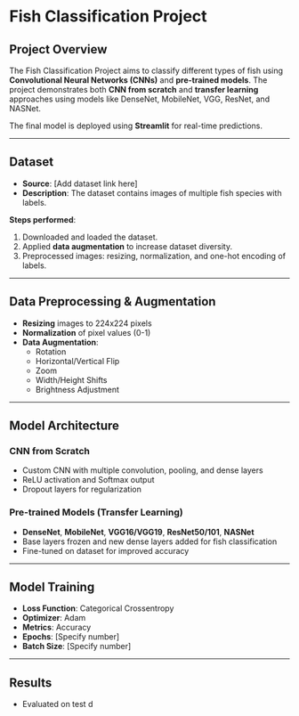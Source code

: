 # Fish Classification Project

## Project Overview
The Fish Classification Project aims to classify different types of fish using **Convolutional Neural Networks (CNNs)** and **pre-trained models**. The project demonstrates both **CNN from scratch** and **transfer learning** approaches using models like DenseNet, MobileNet, VGG, ResNet, and NASNet.  

The final model is deployed using **Streamlit** for real-time predictions.

---

## Dataset
- **Source**: [Add dataset link here]  
- **Description**: The dataset contains images of multiple fish species with labels.  

**Steps performed**:
1. Downloaded and loaded the dataset.  
2. Applied **data augmentation** to increase dataset diversity.  
3. Preprocessed images: resizing, normalization, and one-hot encoding of labels.

---

## Data Preprocessing & Augmentation
- **Resizing** images to 224x224 pixels  
- **Normalization** of pixel values (0-1)  
- **Data Augmentation**:
  - Rotation
  - Horizontal/Vertical Flip
  - Zoom
  - Width/Height Shifts
  - Brightness Adjustment  

---

## Model Architecture

### CNN from Scratch
- Custom CNN with multiple convolution, pooling, and dense layers  
- ReLU activation and Softmax output  
- Dropout layers for regularization  

### Pre-trained Models (Transfer Learning)
- **DenseNet**, **MobileNet**, **VGG16/VGG19**, **ResNet50/101**, **NASNet**  
- Base layers frozen and new dense layers added for fish classification  
- Fine-tuned on dataset for improved accuracy  

---

## Model Training
- **Loss Function**: Categorical Crossentropy  
- **Optimizer**: Adam  
- **Metrics**: Accuracy  
- **Epochs**: [Specify number]  
- **Batch Size**: [Specify number]  

---

## Results
- Evaluated on test d

